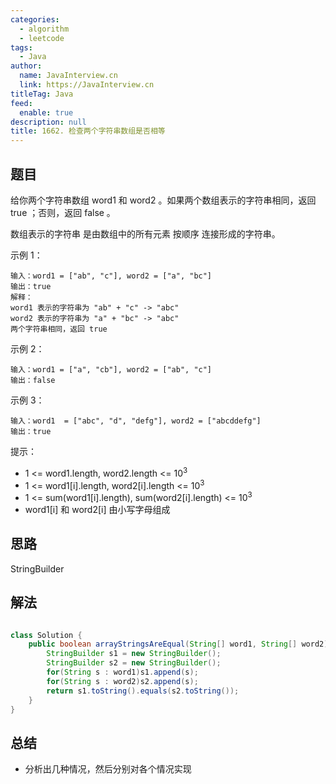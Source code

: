 ```yaml
---
categories: 
  - algorithm
  - leetcode
tags: 
  - Java
author: 
  name: JavaInterview.cn
  link: https://JavaInterview.cn
titleTag: Java
feed: 
  enable: true
description: null
title: 1662. 检查两个字符串数组是否相等
---
```


## 题目

给你两个字符串数组 word1 和 word2 。如果两个数组表示的字符串相同，返回 true ；否则，返回 false 。

数组表示的字符串 是由数组中的所有元素 按顺序 连接形成的字符串。



示例 1：

    输入：word1 = ["ab", "c"], word2 = ["a", "bc"]
    输出：true
    解释：
    word1 表示的字符串为 "ab" + "c" -> "abc"
    word2 表示的字符串为 "a" + "bc" -> "abc"
    两个字符串相同，返回 true
示例 2：
    
    输入：word1 = ["a", "cb"], word2 = ["ab", "c"]
    输出：false
示例 3：

    输入：word1  = ["abc", "d", "defg"], word2 = ["abcddefg"]
    输出：true


提示：

* 1 <= word1.length, word2.length <= 10<sup>3</sup>
* 1 <= word1[i].length, word2[i].length <= 10<sup>3</sup>
* 1 <= sum(word1[i].length), sum(word2[i].length) <= 10<sup>3</sup>
* word1[i] 和 word2[i] 由小写字母组成

## 思路

StringBuilder

## 解法
```java

class Solution {
    public boolean arrayStringsAreEqual(String[] word1, String[] word2) {
        StringBuilder s1 = new StringBuilder();
        StringBuilder s2 = new StringBuilder();
        for(String s : word1)s1.append(s);
        for(String s : word2)s2.append(s);
        return s1.toString().equals(s2.toString());
    }
}
```

## 总结

- 分析出几种情况，然后分别对各个情况实现 
